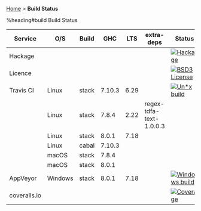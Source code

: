 <a href='.' title='Home'>Home</a> &gt; **Build Status**

%heading#build Build Status

| Service      | O/S     | Build | GHC    | LTS  | extra-deps              | Status
| ------------ | ------- | ----- | ------ | ---- | ----------------------- | ------
| Hackage      |         |       |        |      |                         | [![Hackage](https://img.shields.io/hackage/v/regex.svg)](https://hackage.haskell.org/package/regex)
| Licence      |         |       |        |      |                         | [![BSD3 License](http://img.shields.io/badge/license-BSD3-brightgreen.svg)](https://tldrlegal.com/license/bsd-3-clause-license-%28revised%29)
| Travis CI    | Linux   | stack | 7.10.3 | 6.29 |                         | [![Un*x build](https://travis-ci.org/iconnect/regex.svg?branch=master)](https://travis-ci.org/iconnect/regex)
|              | Linux   | stack | 7.8.4  | 2.22 | regex-tdfa-text-1.0.0.3 |
|              | Linux   | stack | 8.0.1  | 7.18 |                         |
|              | Linux   | cabal | 7.10.3 |      |                         |
|              | macOS   | stack | 7.8.4  |      |                         |
|              | macOS   | stack | 8.0.1  |      |                         |
| AppVeyor     | Windows | stack | 8.0.1  | 7.18 |                         |  [![Windows build](https://ci.appveyor.com/api/projects/status/9gqs37u3h1mlc02b?svg=true)](https://ci.appveyor.com/project/engineerirngirisconnectcouk/regex/branch/master)
| coveralls.io |         |       |        |      |                         |  [![Coverage](https://coveralls.io/repos/github/iconnect/regex/badge.svg?branch=master)](https://coveralls.io/github/iconnect/regex?branch=master)
